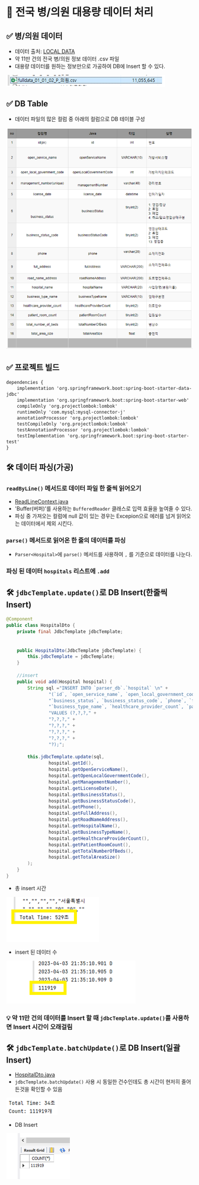 # 📌 전국 병/의원 대용량 데이터 처리

## ✅ 병/의원 데이터
* 데이터 출처: <a href="https://www.localdata.go.kr/devcenter/dataDown.do?menuNo=20001">LOCAL DATA</a>
* 약 11만 건의 전국 병/의원 정보 데이터 .csv 파일
* 대용량 데이터를 원하는 정보만으로 가공하여 DB에 Insert 할 수 있다.

![](img/파일.png)

## ✅ DB Table
* 데이터 파일의 많은 컬럼 중 아래의 컬럼으로 DB 테이블 구성

![](img/table설계.png)

## ✅ 프로젝트  빌드
```
dependencies {
    implementation 'org.springframework.boot:spring-boot-starter-data-jdbc'
    implementation 'org.springframework.boot:spring-boot-starter-web'
    compileOnly 'org.projectlombok:lombok'
    runtimeOnly 'com.mysql:mysql-connector-j'
    annotationProcessor 'org.projectlombok:lombok'
    testCompileOnly 'org.projectlombok:lombok'
    testAnnotationProcessor 'org.projectlombok:lombok'
    testImplementation 'org.springframework.boot:spring-boot-starter-test'
}
```

## 🛠 데이터 파싱(가공)
### `readByLine()` 메서드로 데이터 파일 한 줄씩 읽어오기
* <a href="https://github.com/mingry2/parser-practice/blob/main/src/main/java/com/example/parser/parser/ReadLineContext.java">ReadLineContext.java</a>
* 'Buffer(버퍼)'를 사용하는 `BufferedReader` 클래스로 입력 효율을 높여줄 수 있다.
* 파싱 중 가져오는 컬럼에 null 값이 있는 경우는 Excepion으로 에러를 넘겨 읽어오는 데이터에서 제외 시킨다.

### `parse()` 메서드로 읽어온 한 줄의 데이터를 파싱
* `Parser<Hospital>`에 `parse()` 메서드를 사용하여 `,` 를 기준으로 데이터를 나눈다.

### 파싱 된 데이터 `hospitals` 리스트에 `.add`

## 🛠 `jdbcTemplate.update()`로 DB Insert(한줄씩 Insert)
```java
@Component
public class HospitalDto {
	private final JdbcTemplate jdbcTemplate;


	public HospitalDto(JdbcTemplate jdbcTemplate) {
		this.jdbcTemplate = jdbcTemplate;
	}

	//insert
	public void add(Hospital hospital) {
		String sql ="INSERT INTO `parser_db`.`hospital` \n" +
				"(`id`, `open_service_name`, `open_local_government_code`, `management_number`, `license_date`, " +
				"`business_status`, `business_status_code`, `phone`, `full_address`, `road_name_address`, `hospital_name`, " +
				"`business_type_name`, `healthcare_provider_count`, `patient_room_count`, `total_number_of_beds`, `total_area_size`) \n" +
				"VALUES (?,?,?," +
				"?,?,?," +
				"?,?,?," +
				"?,?,?," +
				"?,?,?," +
				"?);";

		this.jdbcTemplate.update(sql,
				hospital.getId(),
				hospital.getOpenServiceName(),
				hospital.getOpenLocalGovernmentCode(),
				hospital.getManagementNumber(),
				hospital.getLicenseDate(),
				hospital.getBusinessStatus(),
				hospital.getBusinessStatusCode(),
				hospital.getPhone(),
				hospital.getFullAddress(),
				hospital.getRoadNameAddress(),
				hospital.getHospitalName(),
				hospital.getBusinessTypeName(),
				hospital.getHealthcareProviderCount(),
				hospital.getPatientRoomCount(),
				hospital.getTotalNumberOfBeds(),
				hospital.getTotalAreaSize()
		);
	}
}
```
* 총 insert 시간

![](img/총시간.png)
* insert 된 데이터 수

![](img/카운트.png)

### 💡 약 11만 건의 데이터를 Insert 할 때 `jdbcTemplate.update()`를 사용하면 Insert 시간이 오래걸림

## 🛠 `jdbcTemplate.batchUpdate()`로 DB Insert(일괄 Insert)
* <a href="https://github.com/mingry2/parser-practice/blob/main/src/main/java/com/example/parser/domain/dto/HospitalDto.java">HospitalDto.java</a>
* `jdbcTemplate.batchUpdate()` 사용 시 동일한 건수인데도 총 시간이 현저히 줄어든것을 확인할 수 있음

![](img/배치.png)
* DB Insert

![](img/데이터베이스카운트.png)